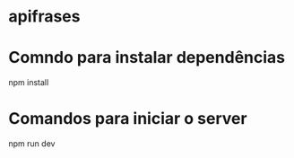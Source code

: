 # apifrases

# Comndo para instalar dependências
npm install

# Comandos para iniciar o server
npm run dev